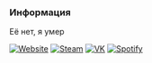 <h3>Информация</h3>
<p>Её нет, я умер</p>

<a href="https://dhoutsider.top/"><img alt="Website" src="https://img.shields.io/badge/Вебсайт-dhoutsider.top-blue?style=flat-square&logo=google-chrome"></a>
<a href="https://steamcommunity.com/id/dhoutsider/"><img alt="Steam" src="https://img.shields.io/badge/Steam-dh'04-blue?style=flat-square&logo=steam"></a>
<a href="https://vk.com/dhoutsider"><img alt="VK" src="https://img.shields.io/badge/VK-dhoutsider-blue?style=flat-square&logo=vk"></a>
<a href="https://open.spotify.com/user/omrzr9apxvq5a9eyi12jknayu"><img alt="Spotify" src="https://img.shields.io/badge/Spotify-DHoutsider-blue?style=flat-square&logo=spotify"></a>

